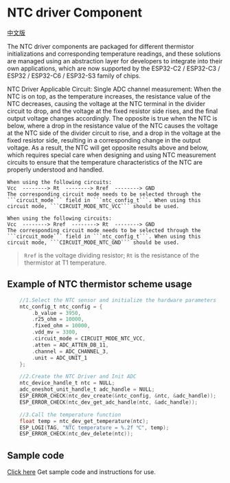 # NTC driver Component

[中文版](./README_CN.md)

The NTC driver components are packaged for different thermistor initializations and corresponding temperature readings, and these solutions are managed using an abstraction layer for developers to integrate into their own applications, which are now supported by the ESP32-C2 / ESP32-C3 / ESP32 / ESP32-C6 / ESP32-S3 family of chips.

NTC Driver Applicable Circuit:
    Single ADC channel measurement:
    When the NTC is on top, as the temperature increases, the resistance value of the NTC decreases, causing the voltage at the NTC terminal in the divider circuit to drop, and the voltage at the fixed resistor side rises, and the final output voltage changes accordingly. The opposite is true when the NTC is below, where a drop in the resistance value of the NTC causes the voltage at the NTC side of the divider circuit to rise, and a drop in the voltage at the fixed resistor side, resulting in a corresponding change in the output voltage. As a result, the NTC will get opposite results above and below, which requires special care when designing and using NTC measurement circuits to ensure that the temperature characteristics of the NTC are properly understood and handled.

    When using the following circuits:
    Vcc  --------> Rt  --------> Rref  --------> GND
    The corresponding circuit mode needs to be selected through the ```circuit_mode``` field in ```ntc_config_t```. When using this circuit mode, ```CIRCUIT_MODE_NTC_VCC``` should be used.

    When using the following circuits:
    Vcc  --------> Rref  --------> Rt  --------> GND
    The corresponding circuit mode needs to be selected through the ```circuit_mode``` field in ```ntc_config_t```. When using this circuit mode, ```CIRCUIT_MODE_NTC_GND``` should be used.

> `Rref` is the voltage dividing resistor; `Rt` is the resistance of the thermistor at T1 temperature.

## Example of NTC thermistor scheme usage

```c
    //1.Select the NTC sensor and initialize the hardware parameters
    ntc_config_t ntc_config = {
        .b_value = 3950,
        .r25_ohm = 10000,
        .fixed_ohm = 10000,
        .vdd_mv = 3300,
        .circuit_mode = CIRCUIT_MODE_NTC_VCC,
        .atten = ADC_ATTEN_DB_11,
        .channel = ADC_CHANNEL_3,
        .unit = ADC_UNIT_1
    };

    //2.Create the NTC Driver and Init ADC
    ntc_device_handle_t ntc = NULL;
    adc_oneshot_unit_handle_t adc_handle = NULL;
    ESP_ERROR_CHECK(ntc_dev_create(&ntc_config, &ntc, &adc_handle));
    ESP_ERROR_CHECK(ntc_dev_get_adc_handle(ntc, &adc_handle));

    //3.Call the temperature function
    float temp = ntc_dev_get_temperature(ntc);
    ESP_LOGI(TAG, "NTC temperature = %.2f ℃", temp);
    ESP_ERROR_CHECK(ntc_dev_delete(ntc));
```

## Sample code

[Click here](https://github.com/espressif/esp-iot-solution/tree/master/examples/sensors/ntc_temperature_sensor) Get sample code and instructions for use.

